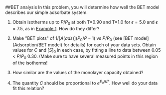 

##BET analysis
In this problem, you will determine how well the BET model describes our simple adsorbate system.

1.  Obtain isotherms up to $P/P_0$ at both T=0.90 and T=1.0 for $\epsilon = 5.0$ 
and $\epsilon = 7.5$, as in [Example 1](Adsorption/Example_1).  How do they differ?

2.  Make "BET plots" of $1/[A(ads)](P_0/P - 1)$ vs $P/P_0$ (see [BET model](Adsorption/BET model) for details)
for each of your data sets.  Obtain values for $C$ and $[S]_0$ in each case, by fitting
a line to data between 0.05 < $P/P_0$ 0.30.  (Make sure to have several measured points in this
region of the isotherms!

3.  How similar are the values of the monolayer capacity obtained?

4.  The quantity $C$ should be proportional to $e^{E_a/kT}$.  How well do your
data fit this relation?